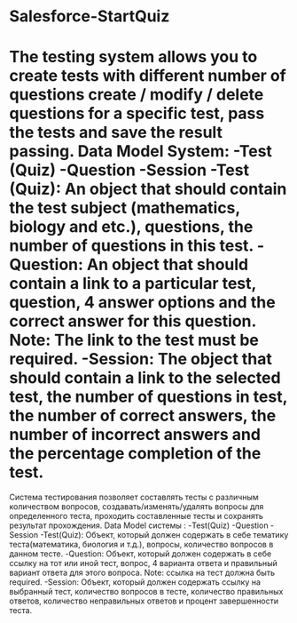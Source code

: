 # Salesforce-StartQuiz
The testing system allows you to create tests with
different number of questions create / modify / delete questions for
a specific test, pass the tests and save the result
passing.
Data Model System:
-Test (Quiz)
-Question
-Session
-Test (Quiz):
An object that should contain the test subject (mathematics, biology and
etc.), questions, the number of questions in this test.
-Question:
An object that should contain a link to a particular test, question, 4
answer options and the correct answer for this question.
Note: The link to the test must be required.
-Session:
The object that should contain a link to the selected test, the number of questions in
test, the number of correct answers, the number of incorrect answers and the percentage
completion of the test.
=======================================================================================
Система тестирования позволяет составлять тесты с
различным количеством вопросов, создавать/изменять/удалять вопросы для
определенного теста, проходить составленные тесты и сохранять результат
прохождения.
Data Model системы :
-Test(Quiz)
-Question
-Session
-Test(Quiz):
Объект, который должен содержать в себе тематику теста(математика, биология и
т.д.), вопросы, количество вопросов в данном тесте.
-Question:
Объект, который должен содержать в себе ссылку на тот или иной тест, вопрос, 4
варианта ответа и правильный вариант ответа для этого вопроса.
Note: ссылка на тест должна быть required.
-Session:
Объект, который должен содержать ссылку на выбранный тест, количество вопросов в
тесте, количество правильных ответов, количество неправильных ответов и процент
завершенности теста.
